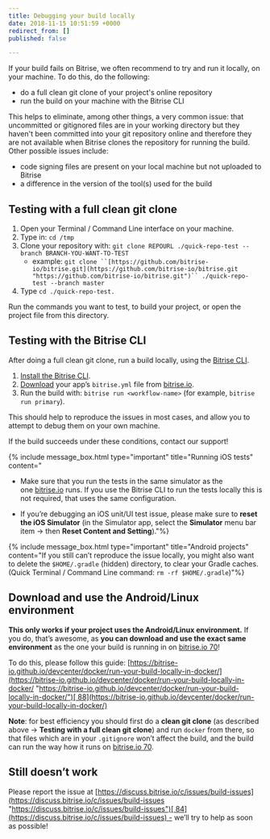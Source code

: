 ```yaml
---
title: Debugging your build locally
date: 2018-11-15 10:51:59 +0000
redirect_from: []
published: false

---
```

If your build fails on Bitrise, we often recommend to try and run it locally, on your machine. To do this, do the following:

* do a full clean git clone of your project's online repository
* run the build on your machine with the Bitrise CLI

This helps to eliminate, among other things, a very common issue: that uncommitted or gitignored files are in your working directory but they haven't been committed into your git repository online and therefore they are not available when Bitrise clones the repository for running the build. Other possible issues include:

* code signing files are present on your local machine but not uploaded to Bitrise 
* a difference in the version of the tool(s) used for the build

## Testing with a full clean git clone

1. Open your Terminal / Command Line interface on your machine.
2. Type in: `cd /tmp`
3. Clone your repository with: `git clone REPOURL ./quick-repo-test --branch BRANCH-YOU-WANT-TO-TEST`
   * example: `git clone ``[https://github.com/bitrise-io/bitrise.git](https://github.com/bitrise-io/bitrise.git "https://github.com/bitrise-io/bitrise.git")`` ./quick-repo-test --branch master`
4. Type `cd ./quick-repo-test.`

Run the commands you want to test, to build your project, or open the project file from this directory.

## Testing with the Bitrise CLI

After doing a full clean git clone, run a build locally, using the [Bitrise CLI](https://www.bitrise.io/cli). 

1. [Install the Bitrise CLI](/bitrise-cli/installation/).
2. [Download](/builds/bitrise-yml-online/) your app’s `bitrise.yml` file from [bitrise.io](https://www.bitrise.io/).
3. Run the build with: `bitrise run <workflow-name>` (for example, `bitrise run primary`).

This should help to reproduce the issues in most cases, and allow you to attempt to debug them on your own machine. 

If the build succeeds under these conditions, contact our support! 

{% include message_box.html type="important" title="Running iOS tests" content="

* Make sure that you run the tests in the same simulator as the one [bitrise.io](http://bitrise.io/) runs. If you use the Bitrise CLI to run the tests locally this is not required, that uses the same configuration.


* If you’re debugging an iOS unit/UI test issue, please make sure to **reset the iOS Simulator** (in the Simulator app, select the **Simulator** menu bar item -> then **Reset Content and Setting**)."%} 

{% include message_box.html type="important" title="Android projects" content="If you still can’t reproduce the issue locally, you might also want to delete the `$HOME/.gradle` (hidden) directory, to clear your Gradle caches. (Quick Terminal / Command Line command: `rm -rf $HOME/.gradle`)"%} 

## Download and use the Android/Linux environment

**This only works if your project uses the Android/Linux environment.** If you do, that’s awesome, as **you can download and use the exact same environment** as the one your build is running in on [bitrise.io 70](https://www.bitrise.io/)!

To do this, please follow this guide: [https://bitrise-io.github.io/devcenter/docker/run-your-build-locally-in-docker/](https://bitrise-io.github.io/devcenter/docker/run-your-build-locally-in-docker/ "https://bitrise-io.github.io/devcenter/docker/run-your-build-locally-in-docker/")[ 88](https://bitrise-io.github.io/devcenter/docker/run-your-build-locally-in-docker/)

**Note**: for best efficiency you should first do a **clean git clone** (as described above -> **Testing with a full clean git clone**) and run `docker` from there, so that files which are in your `.gitignore` won’t affect the build, and the build can run the way how it runs on [bitrise.io 70](https://www.bitrise.io/).

## Still doesn’t work

Please report the issue at [https://discuss.bitrise.io/c/issues/build-issues](https://discuss.bitrise.io/c/issues/build-issues "https://discuss.bitrise.io/c/issues/build-issues")[ 84](https://discuss.bitrise.io/c/issues/build-issues) - we’ll try to help as soon as possible!